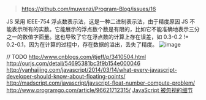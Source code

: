 > https://github.com/muwenzi/Program-Blog/issues/16

JS 采用 IEEE-754 浮点数表示法，这是一种二进制表示法，由于精度原因 JS 不能表示所有的实数。它能展示的浮点数个数是有限的，比如它不能准确地表示三分之一的数值字面量。这也导致了它在浮点数的计算上存在误差，如 0.3-0.2 != 0.2-0.1，因为在计算的过程中，存在数据的溢出，丢失了精度。
![image](https://cloud.githubusercontent.com/assets/12554487/18319659/3faa6f2c-7559-11e6-82af-e8be0d250eaf.png)

// TODO
http://www.cnblogs.com/itjeff/p/3410504.html
http://ourjs.com/detail/54695381bc3f9b154e000046
http://yanhaijing.com/javascript/2014/03/14/what-every-javascript-developer-should-know-about-floating-points/
http://madscript.com/javascript/javscript-float-number-compute-problem/
http://www.programgo.com/article/96621712315/
[JavaScript 被忽视的细节](http://mp.weixin.qq.com/s?__biz=MzA5NTM2MTEzNw==&mid=2736710568&idx=1&sn=7775c4c8e01f4f1a1c20281b2c7724c1&scene=1&srcid=09083XIREXKjGHFdsRb5DECy#rd)
